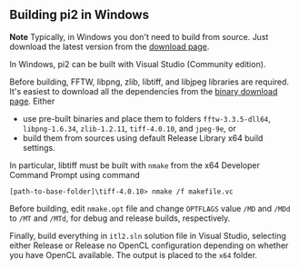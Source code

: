 Building pi2 in Windows
-----------------------

**Note**
Typically, in Windows you don't need to build from source. Just download the latest version from the [download page](https://github.com/arttumiettinen/pi2/releases).

In Windows, pi2 can be built with Visual Studio (Community edition).

Before building, FFTW, libpng, zlib, libtiff, and libjpeg libraries are required.
It's easiest to download all the dependencies from the [binary download page](https://github.com/arttumiettinen/pi2/releases).
Either
* use pre-built binaries and place them to folders `fftw-3.3.5-dll64`, `libpng-1.6.34`, `zlib-1.2.11`, `tiff-4.0.10`, and `jpeg-9e`, or
* build them from sources using default Release Library x64 build settings.

In particular, libtiff must be built with `nmake` from the x64 Developer Command Prompt using command
```
[path-to-base-folder]\tiff-4.0.10> nmake /f makefile.vc
```
Before building, edit `nmake.opt` file and change `OPTFLAGS` value `/MD` and `/MDd` to `/MT` and `/MTd`, for debug and release builds, respectively.

Finally, build everything in `itl2.sln` solution file in Visual Studio, selecting either Release or Release no OpenCL configuration depending on whether you have OpenCL available.
The output is placed to the `x64` folder.
